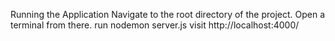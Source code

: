 Running the Application
Navigate to the root directory of the project.
Open a terminal from there.
run nodemon server.js
visit http://localhost:4000/
